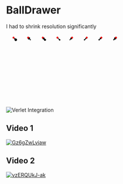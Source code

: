 # BallDrawer
I had to shrink resolution significantly

![Munk Animation](media/munk.gif)

![Verlet Integration](media/verlet.gif)



## Video 1

[![Gz6gZwLvjaw](https://img.youtube.com/vi/Gz6gZwLvjaw/0.jpg)](https://www.youtube.com/watch?v=Gz6gZwLvjaw)

## Video 2

[![vzERQUkJ-ak](https://img.youtube.com/vi/vzERQUkJ-ak/0.jpg)](https://www.youtube.com/watch?v=vzERQUkJ-ak)

